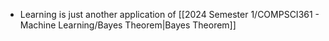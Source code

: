 - Learning is just another application of [[2024 Semester 1/COMPSCI361 - Machine Learning/Bayes Theorem|Bayes Theorem]]